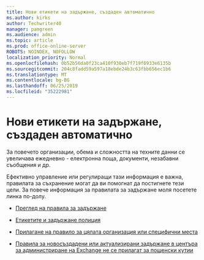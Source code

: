 ```yaml
---
title: Нови етикети на задържане, създаден автоматично
ms.author: kirks
author: Techwriter40
manager: pamgreen
ms.audience: admin
ms.topic: article
ms.prod: office-online-server
ROBOTS: NOINDEX, NOFOLLOW
localization_priority: Normal
ms.openlocfilehash: 0b52b56da0f23ca410f930eb7f719f6933e6135b
ms.sourcegitcommit: 204c8fadd59a597a18ebde24b3c63fbb656ec1b6
ms.translationtype: MT
ms.contentlocale: bg-BG
ms.lasthandoff: 06/25/2019
ms.locfileid: "35222981"
---
```

# <a name="new-retention-labels-created-automatically"></a>Нови етикети на задържане, създаден автоматично

За повечето организации, обема и сложността на техните данни се увеличава ежедневно - електронна поща, документи, незабавни съобщения и др.

Ефективно управление или регулиращи тази информация е важна, правилата за съхранение могат да ви помогнат да постигнете тези цели. За повече информация за правилата за задържане моля посетете линка по-долу.

- [Преглед на правила за задържане](https://docs.microsoft.com/office365/securitycompliance/retention-policies)

- [Етикетите и задържане полиция](https://docs.microsoft.com/exchange/security-and-compliance/messaging-records-management/retention-tags-and-policies)

- [Прилагане на правило за цялата организация или специфични места](https://docs.microsoft.com/office365/securitycompliance/retention-policies#applying-a-retention-policy-to-an-entire-organization-or-specific-locations)

- [Правила за новосъздадени или актуализирани задържане в центъра за администриране на Exchange не се прилагат за пощенски кутии](https://docs.microsoft.com/alchemyinsights/retention-policies-in-exchange-admin-center-not-working)

